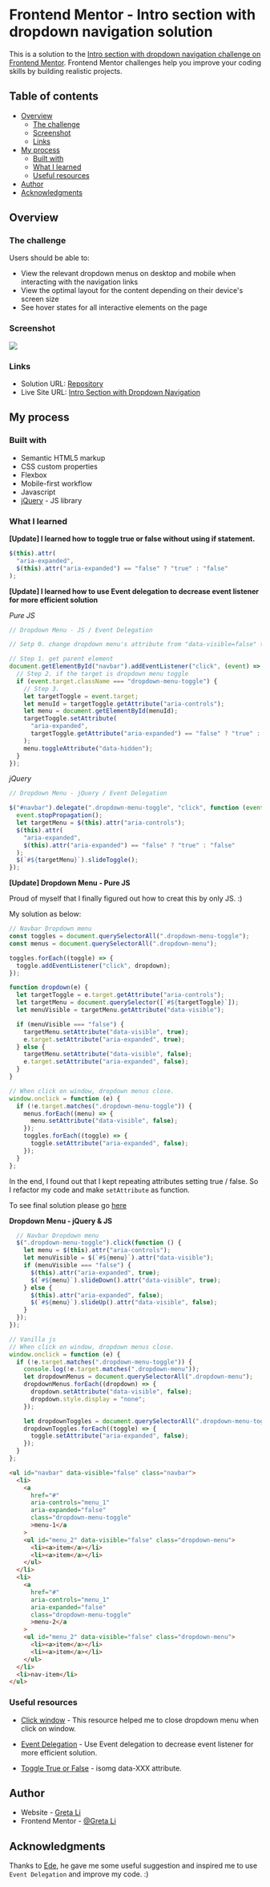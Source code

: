 # Frontend Mentor - Intro section with dropdown navigation solution

This is a solution to the [Intro section with dropdown navigation challenge on Frontend Mentor](https://www.frontendmentor.io/challenges/intro-section-with-dropdown-navigation-ryaPetHE5). Frontend Mentor challenges help you improve your coding skills by building realistic projects.

## Table of contents

- [Overview](#overview)
  - [The challenge](#the-challenge)
  - [Screenshot](#screenshot)
  - [Links](#links)
- [My process](#my-process)
  - [Built with](#built-with)
  - [What I learned](#what-i-learned)
  - [Useful resources](#useful-resources)
- [Author](#author)
- [Acknowledgments](#acknowledgments)

## Overview

### The challenge

Users should be able to:

- View the relevant dropdown menus on desktop and mobile when interacting with the navigation links
- View the optimal layout for the content depending on their device's screen size
- See hover states for all interactive elements on the page

### Screenshot

![](./screenshot.jpg)

### Links

- Solution URL: [Repository](https://github.com/GretaLi/Frontend-Mentor-Challenge/tree/main/Intro-section-with-dropdown-navigation-main)
- Live Site URL: [Intro Section with Dropdown Navigation](https://gretali.github.io/Frontend-Mentor-Challenge/Intro-section-with-dropdown-navigation-main)

## My process

### Built with

- Semantic HTML5 markup
- CSS custom properties
- Flexbox
- Mobile-first workflow
- Javascript
- [jQuery](https://jquery.com/) - JS library

### What I learned

**[Update] I learned how to toggle true or false without using if statement.**

```js
$(this).attr(
  "aria-expanded",
  $(this).attr("aria-expanded") == "false" ? "true" : "false"
);
```

**[Update] I learned how to use Event delegation to decrease event listener for more efficient solution**

_Pure JS_

```js
// Dropdown Menu - JS / Event Delegation

// Setp 0. change dropdown menu's attribute from "data-visible=false" to "data-hidden=true"

// Step 1. get parent element
document.getElementById("navbar").addEventListener("click", (event) => {
  // Step 2. if the target is dropdown menu toggle
  if (event.target.className === "dropdown-menu-toggle") {
    // Step 3.
    let targetToggle = event.target;
    let menuId = targetToggle.getAttribute("aria-controls");
    let menu = document.getElementById(menuId);
    targetToggle.setAttribute(
      "aria-expanded",
      targetToggle.getAttribute("aria-expanded") == "false" ? "true" : false
    );
    menu.toggleAttribute("data-hidden");
  }
});
```

_jQuery_

```js
// Dropdown Menu - jQuery / Event Delegation

$("#navbar").delegate(".dropdown-menu-toggle", "click", function (event) {
  event.stopPropagation();
  let targetMenu = $(this).attr("aria-controls");
  $(this).attr(
    "aria-expanded",
    $(this).attr("aria-expanded") == "false" ? "true" : "false"
  );
  $(`#${targetMenu}`).slideToggle();
});
```

**[Update] Dropdown Menu - Pure JS**

Proud of myself that I finally figured out how to creat this by only JS. :)

My solution as below:

```js
// Navbar Dropdown menu
const toggles = document.querySelectorAll(".dropdown-menu-toggle");
const menus = document.querySelectorAll(".dropdown-menu");

toggles.forEach((toggle) => {
  toggle.addEventListener("click", dropdown);
});

function dropdown(e) {
  let targetToggle = e.target.getAttribute("aria-controls");
  let targetMenu = document.querySelector([`#${targetToggle}`]);
  let menuVisible = targetMenu.getAttribute("data-visible");

  if (menuVisible === "false") {
    targetMenu.setAttribute("data-visible", true);
    e.target.setAttribute("aria-expanded", true);
  } else {
    targetMenu.setAttribute("data-visible", false);
    e.target.setAttribute("aria-expanded", false);
  }
}

// When click on window, dropdown menus close.
window.onclick = function (e) {
  if (!e.target.matches(".dropdown-menu-toggle")) {
    menus.forEach((menu) => {
      menu.setAttribute("data-visible", false);
    });
    toggles.forEach((toggle) => {
      toggle.setAttribute("aria-expanded", false);
    });
  }
};
```

In the end, I found out that I kept repeating attributes setting true / false. So I refactor my code and make `setAttribute` as function.

To see final solution please go [here](https://github.com/GretaLi/Frontend-Mentor-Challenge/blob/main/Intro-section-with-dropdown-navigation-main/js/vanilla.js)

**Dropdown Menu - jQuery & JS**

```js
  // Navbar Dropdown menu
  $(".dropdown-menu-toggle").click(function () {
    let menu = $(this).attr("aria-controls");
    let menuVisible = $(`#${menu}`).attr("data-visible");
    if (menuVisible === "false") {
      $(this).attr("aria-expanded", true);
      $(`#${menu}`).slideDown().attr("data-visible", true);
    } else {
      $(this).attr("aria-expanded", false);
      $(`#${menu}`).slideUp().attr("data-visible", false);
    }
  });
});

// Vanilla js
// When click on window, dropdown menus close.
window.onclick = function (e) {
  if (!e.target.matches(".dropdown-menu-toggle")) {
    console.log(!e.target.matches(".dropdown-menu"));
    let dropdownMenus = document.querySelectorAll(".dropdown-menu");
    dropdownMenus.forEach((dropdown) => {
      dropdown.setAttribute("data-visible", false);
      dropdown.style.display = "none";
    });

    let dropdownToggles = document.querySelectorAll(".dropdown-menu-toggle");
    dropdownToggles.forEach((toggle) => {
      toggle.setAttribute("aria-expanded", false);
    });
  }
};
```

```html
<ul id="navbar" data-visible="false" class="navbar">
  <li>
    <a
      href="#"
      aria-controls="menu_1"
      aria-expanded="false"
      class="dropdown-menu-toggle"
      >menu-1</a
    >
    <ul id="menu_2" data-visible="false" class="dropdown-menu">
      <li><a>item</a></li>
      <li><a>item</a></li>
    </ul>
  </li>
  <li>
    <a
      href="#"
      aria-controls="menu_1"
      aria-expanded="false"
      class="dropdown-menu-toggle"
      >menu-2</a
    >
    <ul id="menu_2" data-visible="false" class="dropdown-menu">
      <li><a>item</a></li>
      <li><a>item</a></li>
    </ul>
  </li>
  <li>nav-item</li>
</ul>
```

### Useful resources

- [Click window](https://www.w3schools.com/howto/howto_css_dropdown_navbar.asp) - This resource helped me to close dropdown menu when click on window.

- [Event Delegation](https://dmitripavlutin.com/javascript-event-delegation/) - Use Event delegation to decrease event listener for more efficient solution.

- [Toggle True or False](https://stackoverflow.com/questions/12551330/jquery-toggle-true-or-false-on-data-filter) - isomg data-XXX attribute.

## Author

- Website - [Greta Li](https://github.com/GretaLi)
- Frontend Mentor - [@Greta Li](https://www.frontendmentor.io/profile/GretaLi)

## Acknowledgments

Thanks to [Ede](https://www.frontendmentor.io/solutions/intro-section-with-dropdown-navigation-css-javascript-jquery-uOLqP-kfVy#comment-62bec72e658d9669ffceee9e), he gave me some useful suggestion and inspired me to use `Event Delegation` and improve my code. :)
